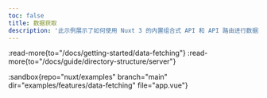 ```yaml
---
toc: false
title: 数据获取
description: '此示例展示了如何使用 Nuxt 3 的内置组合式 API 和 API 路由进行数据获取。'
---
```


:read-more{to="/docs/getting-started/data-fetching"}
:read-more{to="/docs/guide/directory-structure/server"}

:sandbox{repo="nuxt/examples" branch="main" dir="examples/features/data-fetching" file="app.vue"}
